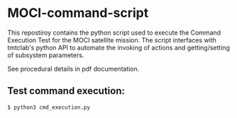 # MOCI-command-script
This repostiroy contains the python script used to execute the Command Execution Test for the MOCI satellite mission. The script interfaces with tmtclab's python API to automate the invoking of actions and getting/setting of subsystem parameters.

See procedural details in pdf documentation.


## Test command execution:
```
$ python3 cmd_execution.py
```
